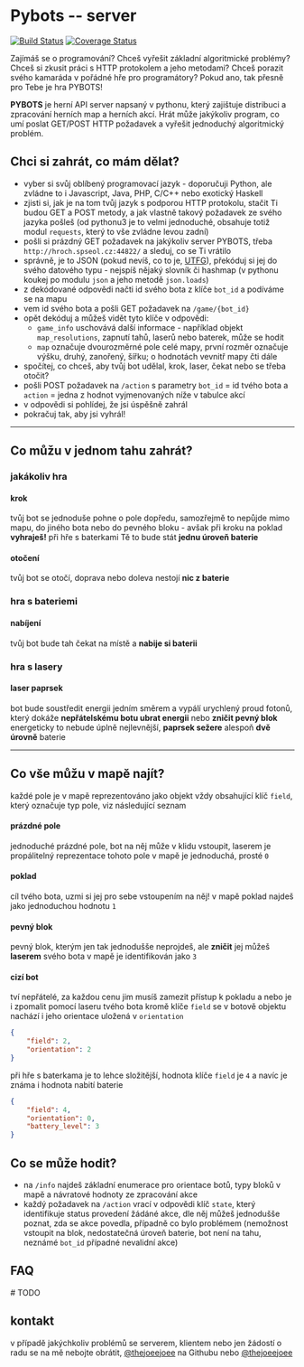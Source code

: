 Pybots -- server 
====================

[![Build Status](https://travis-ci.org/spseol/pybots-server.svg?branch=master)](https://travis-ci.org/spseol/pybots-server) [![Coverage Status](https://coveralls.io/repos/spseol/pybots-server/badge.svg?branch=master&service=github)](https://coveralls.io/github/spseol/pybots-server?branch=master)

Zajímáš se o programování? Chceš vyřešit základní algoritmické problémy? Chceš si zkusit práci s HTTP protokolem a jeho metodami? Chceš porazit svého kamaráda v pořádné hře pro programátory? Pokud ano, tak přesně pro Tebe je hra PYBOTS!

**PYBOTS** je herní API server napsaný v pythonu, který zajištuje distribuci a zpracování herních map a herních akcí. Hrát může jakýkoliv program, co umí poslat GET/POST HTTP požadavek a vyřešit jednoduchý algoritmický problém.

## Chci si zahrát, co mám dělat?

* vyber si svůj oblíbený programovací jazyk - doporučuji Python, ale zvládne to i Javascript, Java, PHP, C/C++ nebo exotický Haskell
* zjisti si, jak je na tom tvůj jazyk s podporou HTTP protokolu, stačit Ti budou GET a POST metody, a jak vlastně takový požadavek ze svého jazyka pošleš (od pythonu3 je to velmi jednoduché, obsahuje totiž modul `requests`, který to vše zvládne levou zadní)
* pošli si prázdný GET požadavek na jakýkoliv server PYBOTS, třeba `http://hroch.spseol.cz:44822/` a sleduj, co se Ti vrátilo
* správně, je to JSON (pokud nevíš, co to je, [UTFG](https://www.google.cz/search?q=JSON)), překóduj si jej do svého datového typu - nejspíš nějaký slovník či hashmap (v pythonu koukej po modulu `json` a jeho metodě `json.loads`)
* z dekódované odpovědi načti id svého bota z klíče `bot_id` a podíváme se na mapu
* vem id svého bota a pošli GET požadavek na `/game/{bot_id}`
* opět dekóduj a můžeš vidět tyto klíče v odpovědi:
  *  `game_info` uschovává další informace - například objekt `map_resolutions`, zapnutí tahů, laserů nebo baterek, může se hodit
  *  `map` označuje dvourozměrné pole celé mapy, první rozměr označuje výšku, druhý, zanořený, šířku; o hodnotách vevnitř mapy čti dále
* spočítej, co chceš, aby tvůj bot udělal, krok, laser, čekat nebo se třeba otočit?
* pošli POST požadavek na `/action` s parametry `bot_id` = id tvého bota a `action` = jedna z hodnot vyjmenovaných níže v tabulce akcí
* v odpovědi si pohlídej, že jsi úspěšně zahrál
* pokračuj tak, aby jsi vyhrál!

* * * 

## Co můžu v jednom tahu zahrát?

### jakákoliv hra

#### krok
tvůj bot se jednoduše pohne o pole dopředu, samozřejmě to nepůjde mimo mapu, do jiného bota nebo do pevného bloku - avšak při kroku na poklad **vyhraješ!**
při hře s baterkami Tě to bude stát **jednu úroveň baterie** 

#### otočení
tvůj bot se otočí, doprava nebo doleva
nestojí **nic z baterie**

### hra s bateriemi

#### nabíjení
tvůj bot bude tah čekat na místě a **nabije si baterii**

### hra s lasery
#### laser paprsek
bot bude soustředit energii jedním směrem a vypálí urychlený proud fotonů, který dokáže **nepřátelskému botu ubrat energii** nebo **zničit pevný blok**
energeticky to nebude úplně nejlevnější, **paprsek sežere** alespoň **dvě úrovně** baterie

* * * 

## Co vše můžu v mapě najít?
každé pole je v mapě reprezentováno jako objekt vždy obsahující klíč `field`, který označuje typ pole, viz následující seznam 
#### prázdné pole
jednoduché prázdné pole, bot na něj může v klidu vstoupit, laserem je propálitelný
reprezentace tohoto pole v mapě je jednoduchá, prosté `0`

#### poklad
cíl tvého bota, uzmi si jej pro sebe vstoupením na něj!
v mapě poklad najdeš jako jednoduchou hodnotu `1`

#### pevný blok
pevný blok, kterým jen tak jednodušše neprojdeš, ale **zničit** jej můžeš **laserem** svého bota
v mapě je identifikován jako `3`

#### cizí bot
tví nepřátelé, za každou cenu jim musíš zamezit přístup k pokladu a nebo je i zpomalit pomocí laseru tvého bota
kromě klíče `field` se v botově objektu nachází i jeho orientace uložená v `orientation` 
```json
{
	"field": 2,	
	"orientation": 2
}
```

při hře s baterkama je to lehce složitější, hodnota klíče `field` je `4` a navíc je známa i hodnota nabití baterie
```json
{
	"field": 4,
	"orientation": 0,
	"battery_level": 3
}
```
## Co se může hodit?
* na `/info` najdeš základní enumerace pro orientace botů, typy bloků v mapě a návratové hodnoty ze zpracování akce
* každý požadavek na `/action` vrací v odpovědi klíč `state`, který identifikuje status provedení žádáné akce, dle něj můžeš jednodušše poznat, zda se akce povedla, případně co bylo problémem (nemožnost vstoupit na blok, nedostatečná úroveň baterie, bot není na tahu, neznámé `bot_id` případné nevalidní akce)

## FAQ
\# TODO

## kontakt
v případě jakýchkoliv problémů se serverem, klientem nebo jen žádostí o radu se na mě nebojte obrátit, [@thejoeejoee](https://github.com/thejoeejoee) na Githubu nebo [@thejoeejoee](https://twitter.com/thejoeejoee) 
